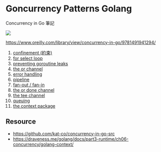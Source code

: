 # Goncurrency Patterns Golang

Concurrency in Go 筆記

![](https://learning.oreilly.com/library/cover/9781491941294/250w/)

https://www.oreilly.com/library/view/concurrency-in-go/9781491941294/

01. [confinement (約束)](https://github.com/kimi0230/ConcurrencyPatternsGolang/tree/master/confinement)
02. [for select loop](https://github.com/kimi0230/ConcurrencyPatternsGolang/tree/master/for-select-loop)
03. [preventing goroutine leaks](https://github.com/kimi0230/ConcurrencyPatternsGolang/tree/master/preventing-goroutine-leaks)
04. [the or channel](https://github.com/kimi0230/ConcurrencyPatternsGolang/tree/master/the-or-channel)
05. [error handling](https://github.com/kimi0230/ConcurrencyPatternsGolang/tree/master/error-handling)
06. [pipeline](https://github.com/kimi0230/ConcurrencyPatternsGolang/tree/master/pipeline)
07. [fan-out / fan-in](https://github.com/kimi0230/ConcurrencyPatternsGolang/tree/master/fan-out-fan-in)
08. [the or done channel](https://github.com/kimi0230/ConcurrencyPatternsGolang/tree/master/the-or-done-channel)
09. [the tee channel](https://github.com/kimi0230/ConcurrencyPatternsGolang/tree/master/the-tee-channel)
10. [queuing](https://github.com/kimi0230/ConcurrencyPatternsGolang/tree/master/queuing)
11. [the context package](https://github.com/kimi0230/ConcurrencyPatternsGolang/tree/master/the-context-package)

## Resource
* https://github.com/kat-co/concurrency-in-go-src
* https://draveness.me/golang/docs/part3-runtime/ch06-concurrency/golang-context/
